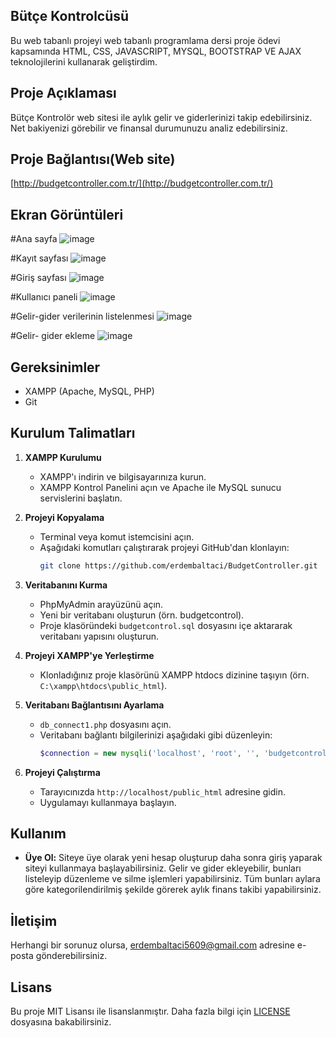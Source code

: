 ## Bütçe Kontrolcüsü
Bu web tabanlı projeyi web tabanlı programlama dersi proje ödevi kapsamında HTML, CSS, JAVASCRIPT, MYSQL, BOOTSTRAP VE AJAX teknolojilerini kullanarak geliştirdim.

## Proje Açıklaması
Bütçe Kontrolör web sitesi ile aylık gelir ve giderlerinizi takip edebilirsiniz. Net bakiyenizi görebilir ve finansal durumunuzu analiz edebilirsiniz.

## Proje Bağlantısı(Web site)
[http://budgetcontroller.com.tr/](http://budgetcontroller.com.tr/)


## Ekran Görüntüleri
#Ana sayfa
![image](https://github.com/erdembaltaci/BudgetController/assets/103959698/625142c2-88b4-4427-b5cc-b19866428161)

#Kayıt sayfası
![image](https://github.com/erdembaltaci/BudgetController/assets/103959698/4d76eff6-8830-4b0c-8d7f-b38fba69aa22)

#Giriş sayfası
![image](https://github.com/erdembaltaci/BudgetController/assets/103959698/8c786099-95f0-4d04-8373-95830f797e9f)


#Kullanıcı paneli
![image](https://github.com/erdembaltaci/BudgetController/assets/103959698/3bd25ffd-1d6f-4dc8-8144-1dc4e2674614)

#Gelir-gider verilerinin listelenmesi
![image](https://github.com/erdembaltaci/BudgetController/assets/103959698/d19396c3-32dd-4f75-bdd3-7fd195e94a69)

#Gelir- gider ekleme
![image](https://github.com/erdembaltaci/BudgetController/assets/103959698/1f8abd8c-5fb2-43c0-8033-6beb1fb427bb)


## Gereksinimler

- XAMPP (Apache, MySQL, PHP)
- Git

## Kurulum Talimatları

1. **XAMPP Kurulumu**
   - XAMPP'ı indirin ve bilgisayarınıza kurun.
   - XAMPP Kontrol Panelini açın ve Apache ile MySQL sunucu servislerini başlatın.

2. **Projeyi Kopyalama**
   - Terminal veya komut istemcisini açın.
   - Aşağıdaki komutları çalıştırarak projeyi GitHub'dan klonlayın:
     ```sh
     git clone https://github.com/erdembaltaci/BudgetController.git
     ```

3. **Veritabanını Kurma**
   - PhpMyAdmin arayüzünü açın.
   - Yeni bir veritabanı oluşturun (örn. budgetcontrol).
   - Proje klasöründeki `budgetcontrol.sql` dosyasını içe aktararak veritabanı yapısını oluşturun.

4. **Projeyi XAMPP'ye Yerleştirme**
   - Klonladığınız proje klasörünü XAMPP htdocs dizinine taşıyın (örn. `C:\xampp\htdocs\public_html`).

5. **Veritabanı Bağlantısını Ayarlama**
   - `db_connect1.php` dosyasını açın.
   - Veritabanı bağlantı bilgilerinizi aşağıdaki gibi düzenleyin:
     ```php
     $connection = new mysqli('localhost', 'root', '', 'budgetcontrol');
     ```

6. **Projeyi Çalıştırma**
   - Tarayıcınızda `http://localhost/public_html` adresine gidin.
   - Uygulamayı kullanmaya başlayın.

## Kullanım

- **Üye Ol:** Siteye üye olarak yeni hesap oluşturup daha sonra giriş yaparak siteyi kullanmaya başlayabilirsiniz. Gelir ve gider ekleyebilir, bunları listeleyip düzenleme ve silme işlemleri yapabilirsiniz. Tüm bunları aylara göre kategorilendirilmiş şekilde görerek aylık finans takibi yapabilirsiniz.

## İletişim

Herhangi bir sorunuz olursa, [erdembaltaci5609@gmail.com](mailto:erdembaltaci5609@gmail.com) adresine e-posta gönderebilirsiniz.

## Lisans

Bu proje MIT Lisansı ile lisanslanmıştır. Daha fazla bilgi için [LICENSE](LICENSE) dosyasına bakabilirsiniz.
